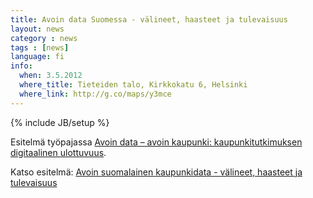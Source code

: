 ```yaml
---
title: Avoin data Suomessa - välineet, haasteet ja tulevaisuus
layout: news
category : news
tags : [news]
language: fi
info:
  when: 3.5.2012
  where_title: Tieteiden talo, Kirkkokatu 6, Helsinki
  where_link: http://g.co/maps/y3mce
---
```


{% include JB/setup %}

Esitelmä työpajassa [Avoin data – avoin kaupunki: kaupunkitutkimuksen digitaalinen ulottuvuus](http://www.kaupunkitutkimuksenpaivat.net/2012/s7.shtml).

Katso esitelmä: <a href="{{ HOME_PATH }}static/ktp_esitys.js/deck/index.html" target="_blank">Avoin suomalainen kaupunkidata - välineet, haasteet ja tulevaisuus</a>
